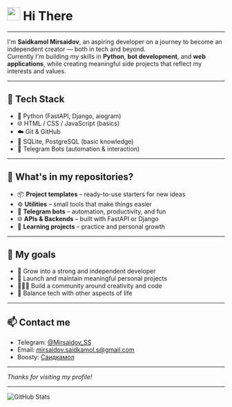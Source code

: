 <h1>
  <img src="https://media.giphy.com/media/hvRJCLFzcasrR4ia7z/giphy.gif" width="30px"/> Hi There
</h1>

---

I'm **Saidkamol Mirsaidov**, an aspiring developer on a journey to become an independent creator — both in tech and beyond.  
Currently I'm building my skills in **Python**, **bot development**, and **web applications**, while creating meaningful side projects that reflect my interests and values.

---

## 🔧 Tech Stack

- 🐍 Python (FastAPI, Django, aiogram)
- 🌐 HTML / CSS / JavaScript (basics)
- ☁️ Git & GitHub
- 🧪 SQLite, PostgreSQL (basic knowledge)
- 🤖 Telegram Bots (automation & interaction)

---

## 🚀 What's in my repositories?

- 📦 **Project templates** – ready-to-use starters for new ideas  
- ⚙️ **Utilities** – small tools that make things easier  
- 🤖 **Telegram bots** – automation, productivity, and fun  
- 🌐 **APIs & Backends** – built with FastAPI or Django  
- 🧪 **Learning projects** – practice and personal growth

---

## 🎯 My goals

- 🚀 Grow into a strong and independent developer  
- 🌱 Launch and maintain meaningful personal projects  
- 🧑‍🤝‍🧑 Build a community around creativity and code  
- 🧘 Balance tech with other aspects of life

---

## 📫 Contact me

- Telegram: [@Mirsaidov_SS](https://t.me/Mirsaidov_SS)
- Email: mirsaidov.saidkamol.s@gmail.com
- Boosty: [Саидкамол](https://boosty.to/kamolsaid)

---

_Thanks for visiting my profile!_

---

![GitHub Stats](https://github-readme-stats.vercel.app/api?username=SaidKamol0612&show_icons=true&theme=tokyonight)


